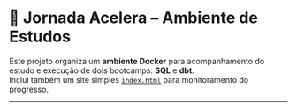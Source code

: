 # 🚀 Jornada Acelera – Ambiente de Estudos

Este projeto organiza um **ambiente Docker** para acompanhamento do estudo e execução de dois bootcamps: **SQL** e **dbt**.  
Inclui também um site simples [`index.html`](index.html) para monitoramento do progresso.

---
